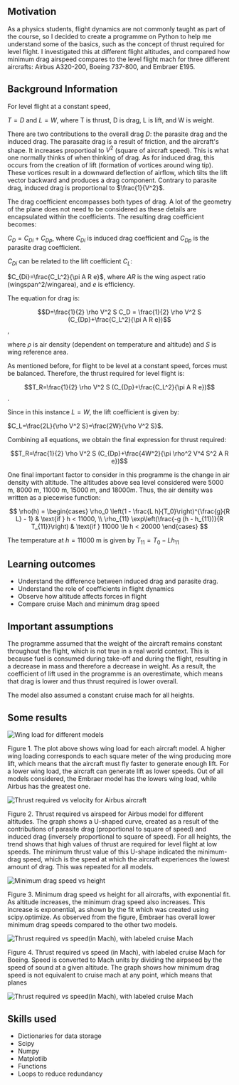 ## Motivation

As a physics students, flight dynamics are not commonly taught as part of the course, so I decided to create a programme on Python to help me understand some of the basics, such as the concept of thrust required for level flight. I investigated this at different flight altitudes, and compared how minimum drag airspeed compares to the level flight mach for three different aircrafts: Airbus A320-200, Boeing 737-800, and Embraer E195.

## Background Information

For level flight at a constant speed,

$T=D$ and $L=W$, where T is thrust, D is drag, L is lift, and W is weight.

There are two contributions to the overall drag $D$: the parasite drag and the induced drag. The parasaite drag is a result of friction, and the aircraft's shape. It increases proportioal to $V^2$ (square of aircraft speed). This is what one normally thinks of when thinking of drag. As for induced drag, this occurs from the creation of lift (formation of vortices around wing tip). These vortices result in a downward deflection of airflow, which tilts the lift vector backward and produces a drag component. Contrary to parasite drag, induced drag is proportional to $\frac{1}{V^2}$.

The drag coefficient encompasses both types of drag. A lot of the geometry of the plane does not need to be considered as these details are encapsulated within the coefficients. The resulting drag coefficient becomes:

$C_D=C_{Di}+C_{Dp}$, where $C_{Di}$ is induced drag coefficient and $C_{Dp}$ is the parasite drag coefficient.

$C_{Di}$ can be related to the lift coefficient $C_L$:

$C_{Di}=\frac{C_L^2}{\pi A R e}$, where $AR$ is the wing aspect ratio (wingspan^2/wingarea), and $e$ is efficiency. 

The equation for drag is:

$$D=\frac{1}{2} \rho V^2 S C_D = \frac{1}{2} \rho V^2 S (C_{Dp}+\frac{C_L^2}{\pi A R e})$$,

where $\rho$ is air density (dependent on temperature and altitude) and $S$ is wing reference area.

As mentioned before, for flight to be level at a constant speed, forces must be balanced. Therefore, the thrust required for level flight is:

$$T_R=\frac{1}{2} \rho V^2 S (C_{Dp}+\frac{C_L^2}{\pi A R e})$$.

Since in this instance $L=W$, the lift coefficient is given by:

$C_L=\frac{2L}{\rho V^2 S}=\frac{2W}{\rho V^2 S}$.

Combining all equations, we obtain the final expression for thrust required:

$$T_R=\frac{1}{2} \rho V^2 S (C_{Dp}+\frac{4W^2}{\pi \rho^2 V^4 S^2 A R e})$$

One final important factor to consider in this programme is the change in air density with altitude. The altitudes above sea level considered were 5000 m, 8000 m, 11000 m, 15000 m, and 18000m. Thus, the air density was written as a piecewise function:

$$
\rho(h) =
\begin{cases}
\rho_0 \left(1 - \frac{L h}{T_0}\right)^{\frac{g}{R L} - 1} & \text{if } h < 11000, \\
\rho_{11} \exp\left(\frac{-g (h - h_{11})}{R T_{11}}\right) & \text{if } 11000 \le h < 20000
\end{cases}
$$

The temperature at $h=11000$ m is given by $T_{11}=T_0-Lh_{11}$

## Learning outcomes
- Understand the difference between induced drag and parasite drag.
- Understand the role of coefficients in flight dynamics
- Observe how altitude affects forces in flight
- Compare cruise Mach and minimum drag speed

## Important assumptions

The programme assumed that the weight of the aircraft remains constant throughout the flight, which is not true in a real world context. This is because fuel is consumed during take-off and during the flight, resulting in a decrease in mass and therefore a decrease in weight. As a result, the coefficient of lift used in the programme is an overestimate, which means that drag is lower and thus thrust required is lower overall. 

The model also assumed a constant cruise mach for all heights. 

## Some results

![Wing load for different models](images/wingload.png)

Figure 1. The plot above shows wing load for each aircraft model. A higher wing loading corresponds to each square meter of the wing producing more lift, which means that the aircraft must fly faster to generate enough lift. For a lower wing load, the aircraft can generate lift as lower speeds. Out of all models considered, the Embraer model has the lowers wing load, while Airbus has the greatest one. 

![Thrust required vs velocity for Airbus aircraft](images/airbus1.png)

Figure 2. Thrust required vs airspeed for Airbus model for different altitudes. The graph shows a U-shaped curve, created as a result of the contributions of parasite drag (proportional to square of speed) and induced drag (inversely proportional to square of speed). For all heights, the trend shows that high values of thrust are required for level flight at low speeds. The minimum thrust value of this U-shape indicated the minimum-drag speed, which is the speed at which the aircraft experiences the lowest amount of drag. This was repeated for all models. 

![Minimum drag speed vs height](images/min_dragv_vs_h.png)

Figure 3. Minimum drag speed vs height for all aircrafts, with exponential fit. As altitude increases, the minimum drag speed also increases. This increase is exponential, as shown by the fit which was created using scipy.optimize. As observed from the figure, Embraer has overall lower minimum drag speeds compared to the other two models.

![Thrust required vs speed(in Mach), with labeled cruise Mach](images/boeing_mach.png)

Figure 4. Thrust required vs speed (in Mach), with labeled cruise Mach for Boeing. Speed is converted to Mach units by dividing the airpseed by the speed of sound at a given altitude. The graph shows how minimum drag speed is not equivalent to cruise mach at any point, which means that planes

![Thrust required vs speed(in Mach), with labeled cruise Mach](images/mach_vs_mindragvpng.png)

## Skills used
- Dictionaries for data storage
- Scipy
- Numpy
- Matplotlib
- Functions
- Loops to reduce redundancy
